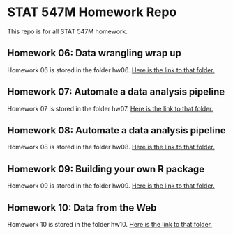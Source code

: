 # STAT 547M Homework Repo

This repo is for all STAT 547M homework.

## Homework 06: Data wrangling wrap up
Homework 06 is stored in the folder hw06. [Here is the link to that folder.](https://github.com/yuanjisun/STAT547-hw-Sun-Yuanji/tree/master/hw06)

## Homework 07: Automate a data analysis pipeline
Homework 07 is stored in the folder hw07. [Here is the link to that folder.](https://github.com/yuanjisun/STAT547-hw-Sun-Yuanji/tree/master/hw07)

## Homework 08: Automate a data analysis pipeline
Homework 08 is stored in the folder hw08. [Here is the link to that folder.](https://github.com/yuanjisun/STAT547-hw-Sun-Yuanji/tree/master/hw08)

## Homework 09: Building your own R package
Homework 09 is stored in the folder hw09. [Here is the link to that folder.](https://github.com/yuanjisun/STAT547-hw-Sun-Yuanji/tree/master/hw09)

## Homework 10: Data from the Web
Homework 10 is stored in the folder hw10. [Here is the link to that folder.](https://github.com/yuanjisun/STAT547-hw-Sun-Yuanji/tree/master/hw10)
